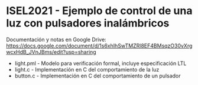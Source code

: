 # ISEL2021 - Ejemplo de control de una luz con pulsadores inalámbricos

Documentación y notas en Google Drive:
https://docs.google.com/document/d/1s6xhIhSwTMZRl8EF4BMsqzO30vXrgwcxHdB_JVnJBms/edit?usp=sharing

- light.pml - Modelo para verificación formal, incluye especificación LTL
- light.c - Implementación en C del comportamiento de la luz
- button.c - Implementación en C del comportamiento de un pulsador

